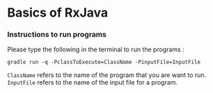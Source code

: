 # Basics of RxJava 

### Instructions to run programs

Please type the following in the terminal to run the programs : 

```gradle run -q -PclassToExecute=ClassName -PinputFile=InputFile```

```ClassName``` refers to the name of the program that you are want to run.
<br>
```InputFile``` refers to the name of the input file for a program.

